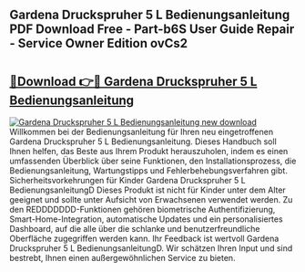 ## Gardena Druckspruher 5 L Bedienungsanleitung PDF Download Free - Part-b6S User Guide Repair - Service Owner Edition ovCs2

# <h2><a href="http://df63qd.blite.top/?on=Gardena+Druckspruher+5+L+Bedienungsanleitung">🔗Download 👉🔴 Gardena Druckspruher 5 L Bedienungsanleitung</a></h2>

[![Gardena Druckspruher 5 L Bedienungsanleitung new download](https://i.imgur.com/lujVjoI.png)](http://df63qd.blite.top/?on=Gardena+Druckspruher+5+L+Bedienungsanleitung)
Willkommen bei der Bedienungsanleitung für Ihren neu eingetroffenen Gardena Druckspruher 5 L Bedienungsanleitung. Dieses Handbuch soll Ihnen helfen, das Beste aus Ihrem Produkt herauszuholen, indem es einen umfassenden Überblick über seine Funktionen, den Installationsprozess, die Bedienungsanleitung, Wartungstipps und Fehlerbehebungsverfahren gibt. Sicherheitsvorkehrungen für Kinder Gardena Druckspruher 5 L BedienungsanleitungD Dieses Produkt ist nicht für Kinder unter dem Alter geeignet und sollte unter Aufsicht von Erwachsenen verwendet werden. Zu den REDDDDDDD-Funktionen gehören biometrische Authentifizierung, Smart-Home-Integration, automatische Updates und ein personalisiertes Dashboard, auf die alle über die schlanke und benutzerfreundliche Oberfläche zugegriffen werden kann. Ihr Feedback ist wertvoll Gardena Druckspruher 5 L BedienungsanleitungD. Wir schätzen Ihren Input und sind bestrebt, Ihnen einen außergewöhnlichen Service zu bieten.
